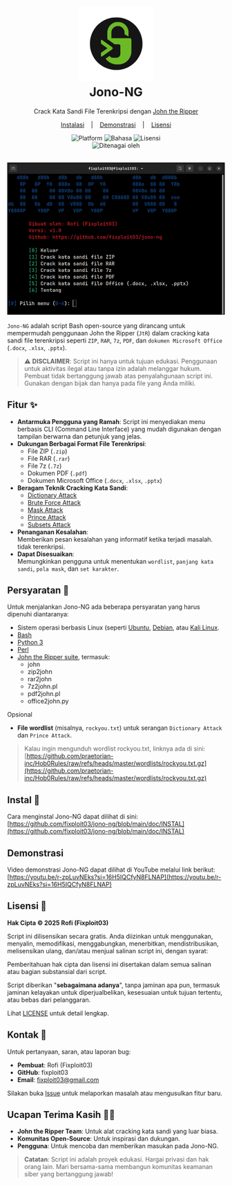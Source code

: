 <div></div>

<h1 align="center">
  <img src="https://github.com/fixploit03/jono-ng/blob/main/img/icon.png" width=175 height=175/><br>
Jono-NG</h1>

<p align="center">
  <span>Crack Kata Sandi File Terenkripsi dengan <a href="https://github.com/openwall/john">John the Ripper</a></span>
</p>

<p align="center">
  <a href="https://github.com/fixploit03/jono-ng/blob/main/doc/INSTAL">Instalasi</a>
  &nbsp;&nbsp;&nbsp;|&nbsp;&nbsp;&nbsp;
  <a href="">Demonstrasi</a>
  &nbsp;&nbsp;&nbsp;|&nbsp;&nbsp;&nbsp;
  <a href="https://github.com/fixploit03/jono-ng/blob/main/LICENSE">Lisensi</a>
</p>

<div align="center">
    <img src="https://img.shields.io/badge/Platform-Linux-yellow?logo=linux&style=flat-square" alt="Platform">
    <img src="https://img.shields.io/badge/Bahasa-Bash-green?logo=gnu-bash&style=flat-square" alt="Bahasa">  
    <img src="https://img.shields.io/badge/Lisensi-MIT-green?logo=open-source-initiative&style=flat-square" alt="Lisensi">
    <br>
    <img src="https://img.shields.io/badge/Ditenagai_oleh-John_the_Ripper-red?logo=lock&style=flat-square" alt="Ditenagai oleh">
</div>
<br>

![](https://github.com/fixploit03/jono-ng/blob/main/img/Screenshot%20jono-ng.png)

`Jono-NG` adalah script Bash open-source yang dirancang untuk mempermudah penggunaan John the Ripper (`JtR`) dalam cracking kata sandi file terenkripsi seperti `ZIP`, `RAR`, `7z`, `PDF`, dan `dokumen Microsoft Office` (`.docx`, `.xlsx`, `.pptx`).

> ⚠️ **DISCLAIMER**: Script ini hanya untuk tujuan edukasi. Penggunaan untuk aktivitas ilegal atau tanpa izin adalah melanggar hukum. Pembuat tidak bertanggung jawab atas penyalahgunaan script ini. Gunakan dengan bijak dan hanya pada file yang Anda miliki.

## Fitur ✨

- **Antarmuka Pengguna yang Ramah**:  Script ini menyediakan menu berbasis CLI (Command Line Interface) yang mudah digunakan dengan tampilan berwarna dan petunjuk yang jelas.
- **Dukungan Berbagai Format File Terenkripsi**:
  - File ZIP (`.zip`)
  - File RAR (`.rar`)
  - File 7z (`.7z`)
  - Dokumen PDF (`.pdf`)
  - Dokumen Microsoft Office (`.docx`, `.xlsx`, `.pptx`)
- **Beragam Teknik Cracking Kata Sandi**:  
  - [Dictionary Attack](https://github.com/fixploit03/jono-ng/blob/main/doc/DICT.md)
  - [Brute Force Attack](https://github.com/fixploit03/jono-ng/blob/main/doc/BRUTE.md)
  - [Mask Attack](https://github.com/fixploit03/jono-ng/blob/main/doc/MASK.md)
  - [Prince Attack](https://github.com/fixploit03/jono-ng/blob/main/doc/PRINCE.md)
  - [Subsets Attack](https://github.com/fixploit03/jono-ng/blob/main/doc/SUBSETS.md)
- **Penanganan Kesalahan**:  
  Memberikan pesan kesalahan yang informatif ketika terjadi masalah. tidak terenkripsi.
- **Dapat Disesuaikan**:  
   Memungkinkan pengguna untuk menentukan `wordlist`, `panjang kata sandi`, `pola mask`, dan `set karakter`.

## Persyaratan 📝

Untuk menjalankan Jono-NG ada beberapa persyaratan yang harus dipenuhi diantaranya:

- Sistem operasi berbasis Linux (seperti [Ubuntu](https://ubuntu.com/), [Debian](https://www.debian.org/), atau [Kali Linux](https://www.kali.org/).
- [Bash](https://www.gnu.org/software/bash/)
- [Python 3](https://www.python.org/)
- [Perl](https://www.perl.org/)
- [John the Ripper suite](https://github.com/openwall/john), termasuk:
  - john
  - zip2john
  - rar2john
  - 7z2john.pl
  - pdf2john.pl
  - office2john.py

Opsional

- **File wordlist** (misalnya, `rockyou.txt`) untuk serangan `Dictionary Attack` dan `Prince Attack`.

> Kalau ingin mengunduh wordlist rockyou.txt, linknya ada di sini: [https://github.com/praetorian-inc/Hob0Rules/raw/refs/heads/master/wordlists/rockyou.txt.gz](https://github.com/praetorian-inc/Hob0Rules/raw/refs/heads/master/wordlists/rockyou.txt.gz)

## Instal 🔧

Cara menginstal Jono-NG dapat dilihat di sini: [https://github.com/fixploit03/jono-ng/blob/main/doc/INSTAL](https://github.com/fixploit03/jono-ng/blob/main/doc/INSTAL)

## Demonstrasi 

Video demonstrasi Jono-NG dapat dilihat di YouTube melalui link berikut: [https://youtu.be/r-zpLuvNEks?si=16H5IQCfyN8FLNAP](https://youtu.be/r-zpLuvNEks?si=16H5IQCfyN8FLNAP)

## Lisensi 📜

**Hak Cipta © 2025 Rofi (Fixploit03)**

Script ini dilisensikan secara gratis. Anda diizinkan untuk menggunakan, menyalin, memodifikasi, menggabungkan, menerbitkan, mendistribusikan, melisensikan ulang, dan/atau menjual salinan script ini, dengan syarat:

Pemberitahuan hak cipta dan lisensi ini disertakan dalam semua salinan atau bagian substansial dari script.

Script diberikan "**sebagaimana adanya**", tanpa jaminan apa pun, termasuk jaminan kelayakan untuk diperjualbelikan, kesesuaian untuk tujuan tertentu, atau bebas dari pelanggaran.

Lihat [LICENSE](https://github.com/fixploit03/jono-ng/blob/main/LICENSE) untuk detail lengkap.

## Kontak 👤

Untuk pertanyaan, saran, atau laporan bug:

- **Pembuat**: Rofi (Fixploit03)
- **GitHub**: fixploit03
- **Email**: fixploit03@gmail.com

Silakan buka [Issue](https://github.com/fixploit03/jono-ng/issues) untuk melaporkan masalah atau mengusulkan fitur baru.

## Ucapan Terima Kasih 🙏🏻

- **John the Ripper Team**: Untuk alat cracking kata sandi yang luar biasa.
- **Komunitas Open-Source**: Untuk inspirasi dan dukungan.
- **Pengguna**: Untuk mencoba dan memberikan masukan pada Jono-NG.

> **Catatan**: Script ini adalah proyek edukasi. Hargai privasi dan hak orang lain. Mari bersama-sama membangun komunitas keamanan siber yang bertanggung jawab!
